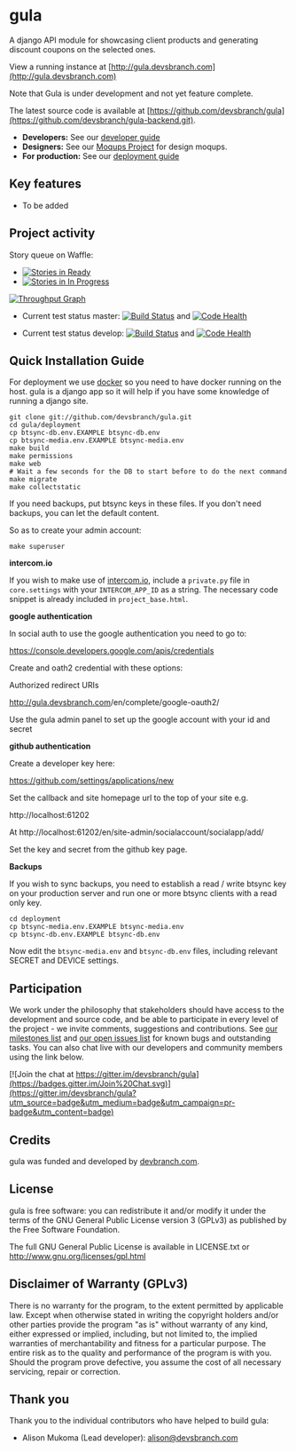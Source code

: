 # gula

A django API module for showcasing client products and generating discount coupons on the selected ones.

View a running instance at [http://gula.devsbranch.com](http://gula.devsbranch.com)

Note that Gula is under development and not yet feature complete.

The latest source code is available at
[https://github.com/devsbranch/gula](https://github.com/devsbranch/gula-backend.git).

* **Developers:** See our [developer guide](README-dev.md)
* **Designers:** See our [Moqups Project](https://app.moqups.com/alison@devsbranch.com/#) for design moqups.
* **For production:** See our [deployment guide](README-docker.md)


## Key features

* To be added


## Project activity

Story queue on Waffle:

* [![Stories in Ready](https://badge.waffle.io/devsbranch/gula-backend.svg?label=ready&title=Ready)](http://waffle.io/devsbranch/gula-backend)
* [![Stories in In Progress](https://badge.waffle.io/devsbranch/gula-backend.svg?label=in%20progress&title=In%20Progress)](http://waffle.io/devsbranch/gula-backend)

[![Throughput Graph](https://graphs.waffle.io/devsbranch/gula/throughput.svg)](https://waffle.io/devsbranch/gula-backend/metrics)

* Current test status master: [![Build Status](https://travis-ci.org/inasafe/inasafe.svg?branch=master)](https://travis-ci.org/inasafe/inasafe) and
[![Code Health](https://landscape.io/github/devsbranch/gula/master/landscape.svg?style=flat)](https://landscape.io/github/devsbranch/gula/master)

* Current test status develop: [![Build Status](https://travis-ci.org/inasafe/inasafe.svg?branch=develop)](https://travis-ci.org/inasafe/inasafe) and
[![Code Health](https://landscape.io/github/devsbranch/gula-backend/develop/landscape.svg?style=flat)](https://landscape.io/github/devsbranch/gula-backend/develop)




## Quick Installation Guide

For deployment we use [docker](http://docker.com) so you need to have docker
running on the host. gula is a django app so it will help if you have
some knowledge of running a django site.

```
git clone git://github.com/devsbranch/gula.git
cd gula/deployment
cp btsync-db.env.EXAMPLE btsync-db.env
cp btsync-media.env.EXAMPLE btsync-media.env
make build
make permissions
make web
# Wait a few seconds for the DB to start before to do the next command
make migrate
make collectstatic
```

If you need backups, put btsync keys in these files. If you don't need backups,
you can let the default content.

So as to create your admin account:
```
make superuser
```

**intercom.io**

If you wish to make use of [intercom.io](https://www.intercom.io), include a
`private.py` file in `core.settings` with your `INTERCOM_APP_ID` as a string.
The necessary code snippet is already included in `project_base.html`.

**google authentication**

In social auth to use the google authentication you need to go to:

https://console.developers.google.com/apis/credentials

Create and oath2 credential with these options:

Authorized redirect URIs

http://gula.devsbranch.com<your domain>/en/complete/google-oauth2/

Use the gula admin panel to set up the google account with your id and
secret

**github authentication**

Create a developer key here:

https://github.com/settings/applications/new

Set the callback and site homepage url to the top of your site e.g.

http://localhost:61202

At http://localhost:61202/en/site-admin/socialaccount/socialapp/add/

Set the key and secret from the github key page.

**Backups**

If you wish to sync backups, you need to establish a read / write btsync
key on your production server and run one or more btsync clients
with a read only key.

```
cd deployment
cp btsync-media.env.EXAMPLE btsync-media.env
cp btsync-db.env.EXAMPLE btsync-db.env
```

Now edit the ``btsync-media.env`` and ``btsync-db.env`` files, including
relevant SECRET and DEVICE settings.

## Participation


We work under the philosophy that stakeholders should have access to the
development and source code, and be able to participate in every level of the
project - we invite comments, suggestions and contributions.  See
[our milestones list](https://github.com/devsbranch/gula/milestones) and
[our open issues list](https://github.com/devsbranch/gula/issues?page=1&state=open)
for known bugs and outstanding tasks. You can also chat live with our developers
and community members using the link below.

[![Join the chat at https://gitter.im/devsbranch/gula](https://badges.gitter.im/Join%20Chat.svg)](https://gitter.im/devsbranch/gula?utm_source=badge&utm_medium=badge&utm_campaign=pr-badge&utm_content=badge)



## Credits

gula was funded and developed by [devbranch.com](http://devsbranch.com).

## License

gula is free software: you can redistribute it and/or modify it
under the terms of the GNU General Public License version 3 (GPLv3) as
published by the Free Software Foundation.

The full GNU General Public License is available in LICENSE.txt or
http://www.gnu.org/licenses/gpl.html


## Disclaimer of Warranty (GPLv3)

There is no warranty for the program, to the extent permitted by
applicable law. Except when otherwise stated in writing the copyright
holders and/or other parties provide the program "as is" without warranty
of any kind, either expressed or implied, including, but not limited to,
the implied warranties of merchantability and fitness for a particular
purpose. The entire risk as to the quality and performance of the program
is with you. Should the program prove defective, you assume the cost of
all necessary servicing, repair or correction.

## Thank you

Thank you to the individual contributors who have helped to build gula:

* Alison Mukoma (Lead developer): alison@devsbranch.com
